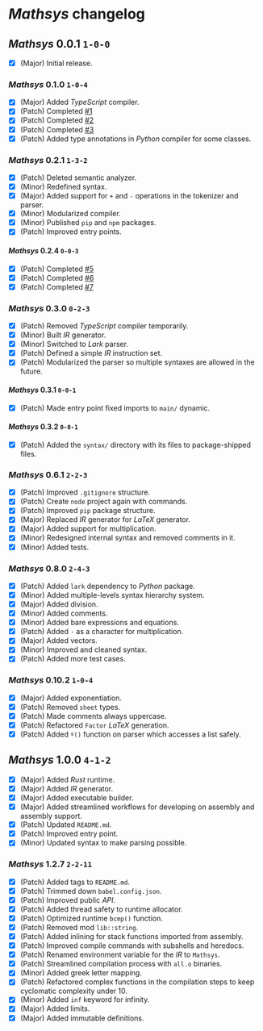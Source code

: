 # *Mathsys* changelog
## *Mathsys* 0.0.1 `1-0-0`
- [X] (Major) Initial release.
### *Mathsys* 0.1.0 `1-0-4`
- [X] (Major) Added *TypeScript* compiler.
- [X] (Patch) Completed [#1](https://github.com/abscissa-math/mathsys/issues/1)
- [X] (Patch) Completed [#2](https://github.com/abscissa-math/mathsys/issues/2)
- [X] (Patch) Completed [#3](https://github.com/abscissa-math/mathsys/issues/3)
- [X] (Patch) Added type annotations in *Python* compiler for some classes.
### *Mathsys* 0.2.1 `1-3-2`
- [X] (Patch) Deleted semantic analyzer.
- [X] (Minor) Redefined syntax.
- [X] (Major) Added support for `+` and `-` operations in the tokenizer and parser.
- [X] (Minor) Modularized compiler.
- [X] (Minor) Published `pip` and `npm` packages.
- [X] (Patch) Improved entry points.
#### *Mathsys* 0.2.4 `0-0-3`
- [X] (Patch) Completed [#5](https://github.com/abscissa-math/mathsys/issues/5)
- [X] (Patch) Completed [#6](https://github.com/abscissa-math/mathsys/issues/6)
- [X] (Patch) Completed [#7](https://github.com/abscissa-math/mathsys/issues/7)
### *Mathsys* 0.3.0 `0-2-3`
- [X] (Patch) Removed *TypeScript* compiler temporarily.
- [X] (Minor) Built *IR* generator.
- [X] (Minor) Switched to *Lark* parser.
- [X] (Patch) Defined a simple *IR* instruction set.
- [X] (Patch) Modularized the parser so multiple syntaxes are allowed in the future.
#### *Mathsys* 0.3.1 `0-0-1`
- [X] (Patch) Made entry point fixed imports to `main/` dynamic.
#### *Mathsys* 0.3.2 `0-0-1`
- [X] (Patch) Added the `syntax/` directory with its files to package-shipped files.
### *Mathsys* 0.6.1 `2-2-3`
- [X] (Patch) Improved `.gitignore` structure.
- [X] (Patch) Create `node` project again with commands.
- [X] (Patch) Improved `pip` package structure.
- [X] (Major) Replaced *IR* generator for *LaTeX* generator.
- [X] (Major) Added support for multiplication.
- [X] (Minor) Redesigned internal syntax and removed comments in it.
- [X] (Minor) Added tests.
### *Mathsys* 0.8.0 `2-4-3`
- [X] (Patch) Added `lark` dependency to *Python* package.
- [X] (Minor) Added multiple-levels syntax hierarchy system.
- [X] (Major) Added division.
- [X] (Minor) Added comments.
- [X] (Minor) Added bare expressions and equations.
- [X] (Patch) Added `·` as a character for multiplication.
- [X] (Major) Added vectors.
- [X] (Minor) Improved and cleaned syntax.
- [X] (Patch) Added more test cases.
### *Mathsys* 0.10.2 `1-0-4`
- [X] (Major) Added exponentiation.
- [X] (Patch) Removed `sheet` types.
- [X] (Patch) Made comments always uppercase.
- [X] (Patch) Refactored `Factor` *LaTeX* generation.
- [X] (Patch) Added `º()` function on parser which accesses a list safely.
## *Mathsys* 1.0.0 `4-1-2`
- [X] (Major) Added *Rust* runtime.
- [X] (Major) Added *IR* generator.
- [X] (Major) Added executable builder.
- [X] (Major) Added streamlined workflows for developing on assembly and assembly support.
- [X] (Patch) Updated `README.md`.
- [X] (Patch) Improved entry point.
- [X] (Minor) Updated syntax to make parsing possible.
### *Mathsys* 1.2.7 `2-2-11`
- [X] (Patch) Added tags to `README.md`.
- [X] (Patch) Trimmed down `babel.config.json`.
- [X] (Patch) Improved public *API*.
- [X] (Patch) Added thread safety to runtime allocator.
- [X] (Patch) Optimized runtime `bcmp()` function.
- [X] (Patch) Removed mod `lib::string`.
- [X] (Patch) Added inlining for stack functions imported from assembly.
- [X] (Patch) Improved compile commands with subshells and heredocs.
- [X] (Patch) Renamed environment variable for the *IR* to `Mathsys`.
- [X] (Patch) Streamlined compilation process with `all.o` binaries.
- [X] (Minor) Added greek letter mapping.
- [X] (Patch) Refactored complex functions in the compilation steps to keep cyclomatic complexity under 10.
- [X] (Minor) Added `inf` keyword for infinity.
- [X] (Major) Added limits.
- [X] (Major) Added immutable definitions.